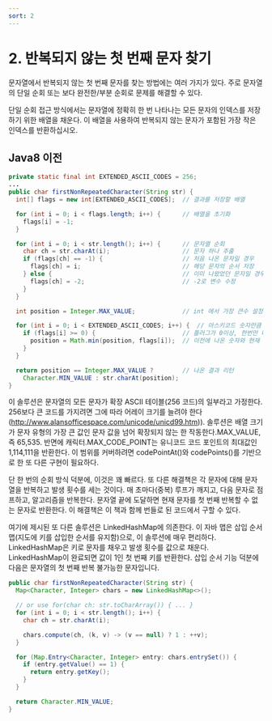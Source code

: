 ```yaml
---
sort: 2
---
```


# 2. 반복되지 않는 첫 번째 문자 찾기

문자열에서 반복되지 않는 첫 번째 문자를 찾는 방법에는 여러 가지가 있다. 주로 문자열의 단일 순회 또는 보다 완전한/부분 순회로 문제를 해결할 수 있다.

단일 순회 접근 방식에서는 문자열에 정확히 한 번 나타나는 모든 문자의 인덱스를 저장하기 위한 배열을 채운다. 이 배열을 사용하여 반복되지 않는 문자가 포함된 가장 작은 인덱스를 반환하십시오.

## Java8 이전

```java
private static final int EXTENDED_ASCII_CODES = 256;
...
public char firstNonRepeatedCharacter(String str) {
  int[] flags = new int[EXTENDED_ASCII_CODES];  // 결과를 저장할 배열

  for (int i = 0; i < flags.length; i++) {      // 배열을 초기화
    flags[i] = -1;
  }

  for (int i = 0; i < str.length(); i++) {      // 문자열 순회
    char ch = str.charAt(i);                    // 문자 하나 추출
    if (flags[ch] == -1) {                      // 처음 나온 문자일 경우
      flags[ch] = i;                            // 해당 문자의 순서 저장
    } else {                                    // 이미 나왔었던 문자일 경우
      flags[ch] = -2;                           // -2로 변수 수정
    }
  }

  int position = Integer.MAX_VALUE;             // int 에서 가장 큰수 설정

  for (int i = 0; i < EXTENDED_ASCII_CODES; i++) {  // 아스키코드 숫자만큼 순회
    if (flags[i] >= 0) {                        // 플러그가 0이상, 한번만 나온 문자일 경우
      position = Math.min(position, flags[i]);  // 이전에 나온 숫자와 현재 숫자(위치)를 비교해서 낮은 수를 position 변수에 적용
    }
  }

  return position == Integer.MAX_VALUE ?        // 나온 결과 리턴
    Character.MIN_VALUE : str.charAt(position);
}
```

이 솔루션은 문자열의 모든 문자가 확장 ASCII 테이블(256 코드)의 일부라고 가정한다. 256보다 큰 코드를 가지려면 그에 따라 어레이 크기를 늘려야 한다(http://www.alansofficespace.com/unicode/unicd99.htm)). 솔루션은 배열 크기가 문자 유형의 가장 큰 값인 문자 값을 넘어 확장되지 않는 한 작동한다.MAX_VALUE, 즉 65,535. 반면에 캐릭터.MAX_CODE_POINT는 유니코드 코드 포인트의 최대값인 1,114,111을 반환한다. 이 범위를 커버하려면 codePointAt()와 codePoints()를 기반으로 한 또 다른 구현이 필요하다. 

단 한 번의 순회 방식 덕분에, 이것은 꽤 빠르다. 또 다른 해결책은 각 문자에 대해 문자열을 반복하고 발생 횟수를 세는 것이다. 매 초마다(중복) 루프가 깨지고, 다음 문자로 점프하고, 알고리즘을 반복한다. 문자열 끝에 도달하면 현재 문자를 첫 번째 반복할 수 없는 문자로 반환한다. 이 해결책은 이 책과 함께 번들로 된 코드에서 구할 수 있다.

여기에 제시된 또 다른 솔루션은 LinkedHashMap에 의존한다. 이 자바 맵은 삽입 순서 맵(지도에 키를 삽입한 순서를 유지함)으로, 이 솔루션에 매우 편리하다. LinkedHashMap은 키로 문자를 채우고 발생 횟수를 값으로 채운다. LinkedHashMap이 완료되면 값이 1인 첫 번째 키를 반환한다. 삽입 순서 기능 덕분에 다음은 문자열의 첫 번째 반복 불가능한 문자입니다.

```java
public char firstNonRepeatedCharacter(String str) {
  Map<Character, Integer> chars = new LinkedHashMap<>();

  // or use for(char ch: str.toCharArray()) { ... }
  for (int i = 0; i < str.length(); i++) {
    char ch = str.charAt(i);

    chars.compute(ch, (k, v) -> (v == null) ? 1 : ++v);
  }

  for (Map.Entry<Character, Integer> entry: chars.entrySet()) {
    if (entry.getValue() == 1) {
      return entry.getKey();
    }
  }

  return Character.MIN_VALUE;
}
```
